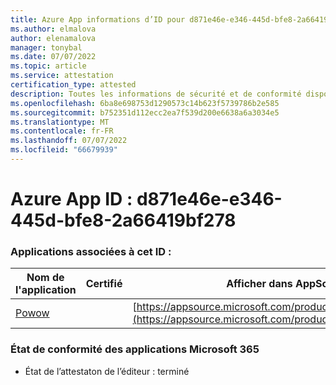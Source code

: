 ```yaml
---
title: Azure App informations d’ID pour d871e46e-e346-445d-bfe8-2a66419bf278
ms.author: elmalova
author: elenamalova
manager: tonybal
ms.date: 07/07/2022
ms.topic: article
ms.service: attestation
certification_type: attested
description: Toutes les informations de sécurité et de conformité disponibles pour d871e46e-e346-445d-bfe8-2a66419bf278.
ms.openlocfilehash: 6ba8e698753d1290573c14b623f5739786b2e585
ms.sourcegitcommit: b752351d112ecc2ea7f539d200e6638a6a3034e5
ms.translationtype: MT
ms.contentlocale: fr-FR
ms.lasthandoff: 07/07/2022
ms.locfileid: "66679939"
---
```

# <a name="azure-app-id-d871e46e-e346-445d-bfe8-2a66419bf278"></a>Azure App ID : d871e46e-e346-445d-bfe8-2a66419bf278


### <a name="apps-associated-with-this-id"></a>Applications associées à cet ID :
| **Nom de l'application** | **Certifié** | **Afficher dans AppSource** |
|--------------|---------------|-----------------------|
| [Powow](../forward/WA200002952.md) |  | [https://appsource.microsoft.com/product/office/WA200002952](https://appsource.microsoft.com/product/office/WA200002952) |

### <a name="microsoft-365-app-compliance-status"></a>État de conformité des applications Microsoft 365
- État de l’attestaton de l’éditeur : terminé
